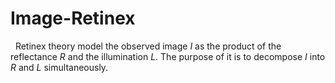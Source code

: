 # Image-Retinex
&nbsp; Retinex theory model the observed image _I_ as the product of the reflectance _R_ and the illumination _L_. The purpose of it is to decompose _I_ into _R_ and _L_ simultaneously.
